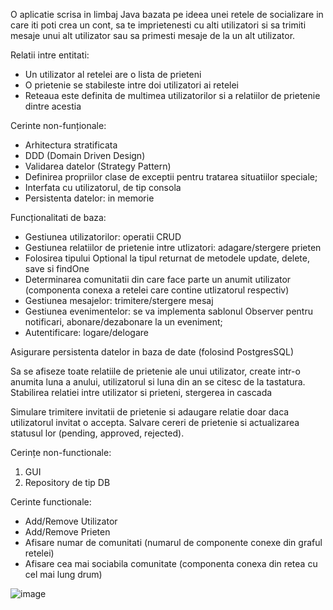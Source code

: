 O aplicatie scrisa in limbaj Java bazata pe ideea unei retele de socializare in care iti poti crea un cont, sa te imprietenesti cu alti utilizatori si sa trimiti mesaje unui alt utilizator sau sa primesti mesaje de la un alt utilizator.

Relatii intre entitati:
- Un utilizator al retelei are o lista de prieteni
- O prietenie se stabileste intre doi utilizatori ai retelei
- Reteaua este definita de multimea utilizatorilor si a relatiilor de prietenie dintre acestia

Cerinte non-funționale:
- Arhitectura stratificata 
- DDD (Domain Driven Design) 
- Validarea datelor (Strategy Pattern) 
- Definirea propriilor clase de exceptii pentru tratarea situatiilor speciale; 
- Interfata cu utilizatorul, de tip consola
- Persistenta datelor: in memorie 

Funcționalitati de baza:
- Gestiunea utilizatorilor: operatii CRUD
- Gestiunea relatiilor de prietenie intre utlizatori: adagare/stergere prieten
- Folosirea tipului Optional la tipul returnat de metodele update, delete, save si findOne
- Determinarea comunitatii din care face parte un anumit utilizator (componenta conexa a retelei care contine utlizatorul respectiv)
- Gestiunea mesajelor: trimitere/stergere mesaj
- Gestiunea evenimentelor: se va implementa sablonul Observer pentru notificari, abonare/dezabonare la un eveniment;
- Autentificare: logare/delogare

Asigurare persistenta datelor in baza de date (folosind PostgresSQL)

Sa se afiseze toate relatiile de prietenie ale unui utilizator, create intr-o anumita luna a anului, utilizatorul si luna din an se citesc de la tastatura.
Stabilirea relatiei intre utilizator si prieteni, stergerea in cascada

Simulare trimitere invitatii de prietenie si adaugare relatie doar daca utilizatorul
invitat o accepta. Salvare cereri de prietenie si actualizarea statusul lor (pending,
approved, rejected).

Cerințe non-functionale:
1. GUI
2. Repository de tip DB
   

  Cerinte functionale:
- Add/Remove Utilizator
- Add/Remove Prieten
- Afisare numar de comunitati (numarul de componente conexe din graful retelei)
- Afisare cea mai sociabila comunitate (componenta conexa din retea cu cel mai lung drum)


![image](https://github.com/cristianamihu/UBB_Computer-Science/assets/128689630/39579d2a-b6d8-4dfb-977b-c455e437558c)
